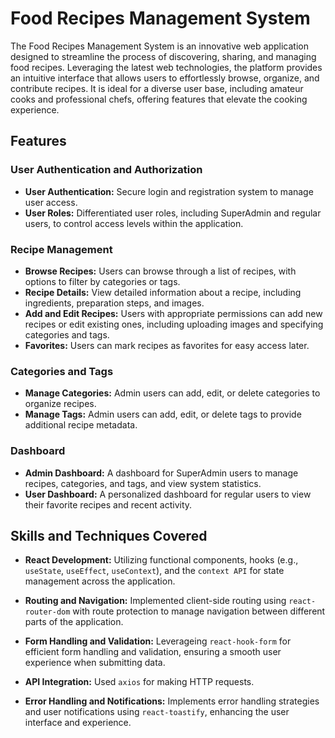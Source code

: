 # Food Recipes Management System

The Food Recipes Management System is an innovative web application designed to streamline the process of discovering, sharing, and managing food recipes.
Leveraging the latest web technologies, the platform provides an intuitive interface that allows users to effortlessly browse, organize, and contribute recipes.
It is ideal for a diverse user base, including amateur cooks and professional chefs, offering features that elevate the cooking experience.

## Features
### User Authentication and Authorization
* <b>User Authentication:</b> Secure login and registration system to manage user access.
* <b>User Roles:</b> Differentiated user roles, including SuperAdmin and regular users, to control access levels within the application.

### Recipe Management
* <b>Browse Recipes:</b> Users can browse through a list of recipes, with options to filter by categories or tags.
* <b>Recipe Details:</b> View detailed information about a recipe, including ingredients, preparation steps, and images.
* <b>Add and Edit Recipes:</b> Users with appropriate permissions can add new recipes or edit existing ones, including uploading images and specifying categories and tags.
* <b>Favorites:</b> Users can mark recipes as favorites for easy access later.
  
### Categories and Tags
* <b>Manage Categories:</b> Admin users can add, edit, or delete categories to organize recipes.
* <b>Manage Tags:</b> Admin users can add, edit, or delete tags to provide additional recipe metadata.

### Dashboard
* <b>Admin Dashboard:</b> A dashboard for SuperAdmin users to manage recipes, categories, and tags, and view system statistics.
* <b>User Dashboard:</b> A personalized dashboard for regular users to view their favorite recipes and recent activity.

## Skills and Techniques Covered
* <b>React Development:</b> Utilizing functional components, hooks (e.g., `useState`, `useEffect`, `useContext`), and the `context API` for state management across the application.

* <b>Routing and Navigation:</b> Implemented client-side routing using `react-router-dom` with route protection to manage navigation between different parts of the application.

* <b>Form Handling and Validation:</b> Leverageing `react-hook-form` for efficient form handling and validation, ensuring a smooth user experience when submitting data.

* <b>API Integration:</b> Used `axios` for making HTTP requests.

* <b>Error Handling and Notifications:</b> Implements error handling strategies and user notifications using `react-toastify`, enhancing the user interface and experience.
